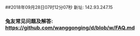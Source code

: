 ##2018年09月28日07时12分07秒 新址: 142.93.247.15
### 兔友常见问题及解答: https://github.com/wanggonging/d/blob/w/FAQ.md
